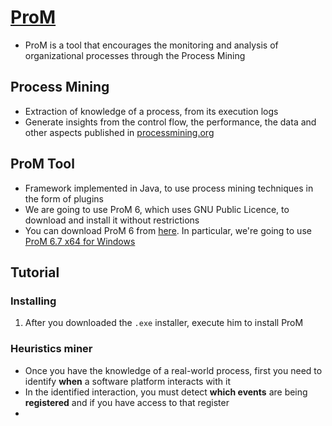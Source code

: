 # [ProM][prom_url]

* ProM is a tool that encourages the monitoring and analysis of organizational processes through the Process Mining

## Process Mining

* Extraction of knowledge of a process, from its execution logs
* Generate insights from the control flow, the performance, the data and other aspects published in [processmining.org][pmorg_url]

## ProM Tool

* Framework implemented in Java, to use process mining techniques in the form of plugins
* We are going to use ProM 6, which uses GNU Public Licence, to download and install it without restrictions
* You can download ProM 6 from [here][prom6.7]. In particular, we're going to use [ProM 6.7 x64 for Windows][prom6.7_win]

## Tutorial

### Installing

1. After you downloaded the `.exe` installer, execute him to install ProM

### Heuristics miner

* Once you have the knowledge of a real-world process, first you need to identify **when** a software platform interacts with it
* In the identified interaction, you must detect **which events** are being **registered** and if you have access to that register
* 

[prom_url]: http://www.promtools.org/doku.php
[pmorg_url]: http://www.processmining.org/
[prom6.7]: http://www.promtools.org/prom6/downloads/
[prom6.7_win]: http://www.promtools.org/prom6/downloads/prom-6.7-jre7-installer.exe
